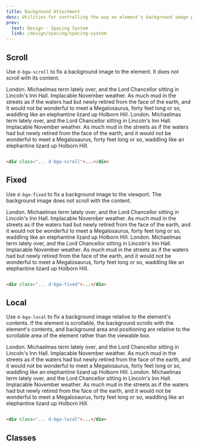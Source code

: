```yaml
---
title: Background Attachment
desc: Utilities for controlling the way an element's background image position is fixed within the viewport or scrolls with its containing block.
prev:
  text: Design - Spacing System
  link: /design/spacing/spacing-system
---
```


## Scroll

Use `d-bga-scroll` to fix a background image to the element. It does not scroll with its content.

<code-well-header>
  <div class="d-p32 d-w100p d-h264 d-bgr-none d-bgs-cover d-bga-scroll d-fs-300 d-fw-bold d-of-y-scroll" style="background-image: url('/assets/images/agent-bw-illo.svg')">London. Michaelmas term lately over, and the Lord Chancellor sitting in Lincoln's Inn Hall. Implacable November weather. As much mud in the streets as if the waters had but newly retired from the face of the earth, and it would not be wonderful to meet a Megalosaurus, forty feet long or so, waddling like an elephantine lizard up Holborn Hill. London. Michaelmas term lately over, and the Lord Chancellor sitting in Lincoln's Inn Hall. Implacable November weather. As much mud in the streets as if the waters had but newly retired from the face of the earth, and it would not be wonderful to meet a Megalosaurus, forty feet long or so, waddling like an elephantine lizard up Holborn Hill.</div>
</code-well-header>

```html

<div class="... d-bga-scroll">...</div>
```

## Fixed

Use `d-bga-fixed` to fix a background image to the viewport. The background image does not scroll with the content.

<code-well-header>
  <div class="d-p32 d-w100p d-h264 d-bgr-none d-bgs-cover d-bga-fixed d-fs-300 d-fw-bold d-of-y-scroll" style="background-image: url('/assets/images/agent-bw-illo.svg')">London. Michaelmas term lately over, and the Lord Chancellor sitting in Lincoln's Inn Hall. Implacable November weather. As much mud in the streets as if the waters had but newly retired from the face of the earth, and it would not be wonderful to meet a Megalosaurus, forty feet long or so, waddling like an elephantine lizard up Holborn Hill. London. Michaelmas term lately over, and the Lord Chancellor sitting in Lincoln's Inn Hall. Implacable November weather. As much mud in the streets as if the waters had but newly retired from the face of the earth, and it would not be wonderful to meet a Megalosaurus, forty feet long or so, waddling like an elephantine lizard up Holborn Hill.</div>
</code-well-header>

```html

<div class="... d-bga-fixed">...</div>
```

## Local

Use `d-bga-local` to fix a background image relative to the element's contents. If the element is scrollable, the
background scrolls with the element's contents, and background area and positioning are relative to the scrollable area
of the element rather than the viewable box.

<code-well-header>
        <div class="d-p32 d-w100p d-h264 d-bgr-none d-bgs-cover d-bga-local d-fs-300 d-fw-bold d-of-y-scroll" style="background-image: url('/assets/images/agent-bw-illo.svg')">London. Michaelmas term lately over, and the Lord Chancellor sitting in Lincoln's Inn Hall. Implacable November weather. As much mud in the streets as if the waters had but newly retired from the face of the earth, and it would not be wonderful to meet a Megalosaurus, forty feet long or so, waddling like an elephantine lizard up Holborn Hill. London. Michaelmas term lately over, and the Lord Chancellor sitting in Lincoln's Inn Hall. Implacable November weather. As much mud in the streets as if the waters had but newly retired from the face of the earth, and it would not be wonderful to meet a Megalosaurus, forty feet long or so, waddling like an elephantine lizard up Holborn Hill.</div>
</code-well-header>

```html

<div class="... d-bga-local">...</div>
```

## Classes

<utility-class-table>
  <template #content>
    <tbody>
      <tr v-for="i in ['unset', 'scroll', 'fixed', 'local']">
        <th scope="row" class="d-ff-mono d-fc-purple-400 d-fw-normal d-fs-100">.d-bga-{{ i }}</th>
        <td class="d-ff-mono d-fs-100">background-attachment: {{ i }} !important;</td>
      </tr>
    </tbody>
  </template>
</utility-class-table>

